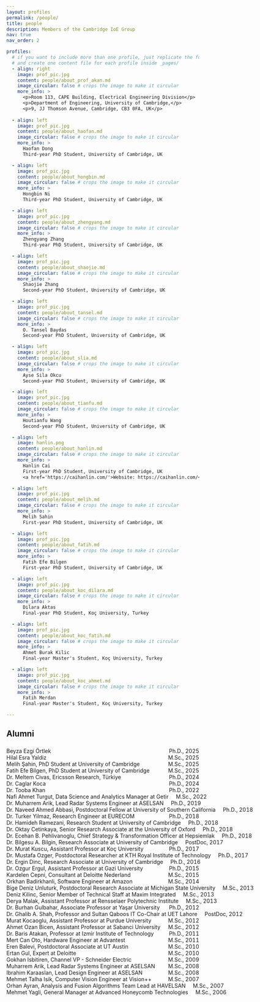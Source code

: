 ```yaml
---
layout: profiles
permalink: /people/
title: people
description: Members of the Cambridge IoE Group
nav: true
nav_order: 2

profiles:
  # if you want to include more than one profile, just replicate the following block
  # and create one content file for each profile inside _pages/
  - align: right
    image: prof_pic.jpg
    content: people/about_prof_akan.md
    image_circular: false # crops the image to make it circular
    more_info: >
      <p>Room 113, CAPE Building, Electrical Engineering Division</p>
      <p>Department of Engineering, University of Cambridge,</p>
      <p>9, JJ Thomson Avenue, Cambridge, CB3 0FA, UK</p>
      
  - align: left
    image: prof_pic.jpg
    content: people/about_haofan.md
    image_circular: false # crops the image to make it circular
    more_info: >
      Haofan Dong
      Third-year PhD Student, University of Cambridge, UK

  - align: left
    image: prof_pic.jpg
    content: people/about_hongbin.md
    image_circular: false # crops the image to make it circular
    more_info: >
      Hongbin Ni
      Third-year PhD Student, University of Cambridge, UK

  - align: left
    image: prof_pic.jpg
    content: people/about_zhengyang.md
    image_circular: false # crops the image to make it circular
    more_info: >
      Zhengyang Zhang
      Third-year PhD Student, University of Cambridge, UK

  - align: left
    image: prof_pic.jpg
    content: people/about_shaojie.md
    image_circular: false # crops the image to make it circular
    more_info: >
      Shaojie Zhang
      Second-year PhD Student, University of Cambridge, UK

  - align: left
    image: prof_pic.jpg
    content: people/about_tansel.md
    image_circular: false # crops the image to make it circular
    more_info: >
      O. Tansel Baydas
      Second-year PhD Student, University of Cambridge, UK

  - align: left
    image: prof_pic.jpg
    content: people/about_slia.md
    image_circular: false # crops the image to make it circular
    more_info: >
      Ayse Sila Okcu
      Second-year PhD Student, University of Cambridge, UK

  - align: left
    image: prof_pic.jpg
    content: people/about_tianfu.md
    image_circular: false # crops the image to make it circular
    more_info: >
      Houtianfu Wang
      Second-year PhD Student, University of Cambridge, UK

  - align: left
    image: hanlin.png
    content: people/about_hanlin.md
    image_circular: false # crops the image to make it circular
    more_info: >
      Hanlin Cai
      First-year PhD Student, University of Cambridge, UK
      <a href='https://caihanlin.com/'>Website: https://caihanlin.com/</a>

  - align: left
    image: prof_pic.jpg
    content: people/about_melih.md
    image_circular: false # crops the image to make it circular
    more_info: >
      Melih Sahin
      First-year PhD Student, University of Cambridge, UK

  - align: left
    image: prof_pic.jpg
    content: people/about_fatih.md
    image_circular: false # crops the image to make it circular
    more_info: >
      Fatih Efe Bilgen
      First-year PhD Student, University of Cambridge, UK

  - align: left
    image: prof_pic.jpg
    content: people/about_koc_dilara.md
    image_circular: false # crops the image to make it circular
    more_info: >
      Dilara Aktas	
      Final-year PhD Student, Koç University, Turkey

  - align: left
    image: prof_pic.jpg
    content: people/about_koc_fatih.md
    image_circular: false # crops the image to make it circular
    more_info: >
      Ahmet Burak Kilic
      Final-year Master's Student, Koç University, Turkey

  - align: left
    image: prof_pic.jpg
    content: people/about_koc_ahmet.md
    image_circular: false # crops the image to make it circular
    more_info: >
      Fatih Merdan
      Final-year Master's Student, Koç University, Turkey

---
```


<!-- ===== Alumni (one-line with dotted leaders) ===== -->
<style>
  /* 局部样式，仅作用于本页 */
  .alumni { list-style: none; margin: 1.5rem 0; padding: 0; }
  .alumni li { display: flex; align-items: baseline; gap: .6rem; }
  .alumni .name { white-space: nowrap; }
  /* 领点（dot leaders） */
  .alumni .dots {
    flex: 1 1 auto;
    border-bottom: 1px dotted var(--global-divider-color);
    transform: translateY(-0.25em); /* 让点线更贴近文本中线 */
  }
  .alumni .meta {
    white-space: nowrap;
    color: var(--global-text-color-light);
    font-variant-numeric: tabular-nums; /* 年份等宽对齐更稳 */
  }
  @media (max-width: 576px) {
    /* 小屏保底：必要时换行，但尽量保留点线 */
    .alumni li { flex-wrap: wrap; }
    .alumni .dots { min-width: 40px; flex: 1 1 100px; }
  }
</style>


<h2 id="alumni">Alumni</h2>
<ul class="alumni">

  <li><span class="name">Beyza Ezgi Örtlek</span><span class="dots"></span><span class="meta">Ph.D., 2025</span></li>
  <li><span class="name">Hilal Esra Yaldiz</span><span class="dots"></span><span class="meta">M.Sc., 2025</span></li>
  <li><span class="name">Melih Şahin, PhD Student at University of Cambridge</span><span class="dots"></span><span class="meta">M.Sc., 2025</span></li>
  <li><span class="name">Fatih Efe Bilgen, PhD Student at University of Cambridge</span><span class="dots"></span><span class="meta">M.Sc., 2025</span></li>
  <li><span class="name">Dr. Meltem Civas, Ericsson Research, Türkiye</span><span class="dots"></span><span class="meta">Ph.D., 2024</span></li>
  <li><span class="name">Dr. Caglar Koca</span><span class="dots"></span><span class="meta">Ph.D., 2024</span></li>
  <li><span class="name">Dr. Tooba Khan</span><span class="dots"></span><span class="meta">Ph.D., 2022</span></li>
  <li><span class="name">Nafi Ahmet Turgut, Data Science and Analytics Manager at Getir</span><span class="dots"></span><span class="meta">M.Sc., 2022</span></li>
  <li><span class="name">Dr. Muharrem Arik, Lead Radar Systems Engineer at ASELSAN</span><span class="dots"></span><span class="meta">Ph.D., 2019</span></li>
  <li><span class="name">Dr. Naveed Ahmed Abbasi, Postdoctoral Fellow at University of Southern California</span><span class="dots"></span><span class="meta">Ph.D., 2018</span></li>
  <li><span class="name">Dr. Turker Yilmaz, Research Engineer at EURECOM</span><span class="dots"></span><span class="meta">Ph.D., 2018</span></li>
  <li><span class="name">Dr. Hamideh Ramezani, Research Student at University of Cambridge</span><span class="dots"></span><span class="meta">Ph.D., 2018</span></li>
  <li><span class="name">Dr. Oktay Cetinkaya, Senior Research Associate at the University of Oxford</span><span class="dots"></span><span class="meta">Ph.D., 2018</span></li>
  <li><span class="name">Dr. Ecehan B. Pehlivanoglu, Chief Strategy &amp; Transformation Officer at Hepsiemlak</span><span class="dots"></span><span class="meta">Ph.D., 2018</span></li>
  <li><span class="name">Dr. Bilgesu A. Bilgin, Research Associate at University of Cambridge</span><span class="dots"></span><span class="meta">PostDoc, 2017</span></li>
  <li><span class="name">Dr. Murat Kuscu, Assistant Professor at Koç University</span><span class="dots"></span><span class="meta">Ph.D., 2017</span></li>
  <li><span class="name">Dr. Mustafa Ozger, Postdoctoral Researcher at KTH Royal Institute of Technology</span><span class="dots"></span><span class="meta">Ph.D., 2017</span></li>
  <li><span class="name">Dr. Ergin Dinc, Research Associate at University of Cambridge</span><span class="dots"></span><span class="meta">Ph.D., 2016</span></li>
  <li><span class="name">Dr. Ozgur Ergul, Assistant Professor at Gazi University</span><span class="dots"></span><span class="meta">Ph.D., 2015</span></li>
  <li><span class="name">Kardelen Cepni, Consultant at Deloitte Nederland</span><span class="dots"></span><span class="meta">M.Sc., 2015</span></li>
  <li><span class="name">Orkhan Badirkhanli, Software Engineer at Amazon</span><span class="dots"></span><span class="meta">M.Sc., 2014</span></li>
  <li><span class="name">Bige Deniz Unluturk, Postdoctoral Research Associate at Michigan State University</span><span class="dots"></span><span class="meta">M.Sc., 2013</span></li>
  <li><span class="name">Deniz Kilinc, Senior Member of Technical Staff at Maxim Integrated</span><span class="dots"></span><span class="meta">M.Sc., 2013</span></li>
  <li><span class="name">Derya Malak, Assistant Professor at Rensselaer Polytechnic Institute</span><span class="dots"></span><span class="meta">M.Sc., 2013</span></li>
  <li><span class="name">Dr. Burhan Gulbahar, Associate Professor at Yaşar University</span><span class="dots"></span><span class="meta">Ph.D., 2012</span></li>
  <li><span class="name">Dr. Ghalib A. Shah, Professor and Sultan Qaboos IT Co-Chair at UET Lahore</span><span class="dots"></span><span class="meta">PostDoc, 2012</span></li>
  <li><span class="name">Murat Kocaoglu, Assistant Professor at Purdue University</span><span class="dots"></span><span class="meta">M.Sc., 2012</span></li>
  <li><span class="name">Ahmet Ozan Bicen, Assistant Professor at Sabanci University</span><span class="dots"></span><span class="meta">M.Sc., 2012</span></li>
  <li><span class="name">Dr. Baris Atakan, Professor at Izmir Institute of Technology</span><span class="dots"></span><span class="meta">Ph.D., 2011</span></li>
  <li><span class="name">Mert Can Oto, Hardware Engineer at Advantest</span><span class="dots"></span><span class="meta">M.Sc., 2011</span></li>
  <li><span class="name">Eren Balevi, Postdoctoral Associate at UT Austin</span><span class="dots"></span><span class="meta">M.Sc., 2010</span></li>
  <li><span class="name">Ertan Gul, Expert at Deloitte</span><span class="dots"></span><span class="meta">M.Sc., 2010</span></li>
  <li><span class="name">Gokhan Isbitiren, Channel VP - Schneider Electric</span><span class="dots"></span><span class="meta">M.Sc., 2009</span></li>
  <li><span class="name">Muharrem Arik, Lead Radar Systems Engineer at ASELSAN</span><span class="dots"></span><span class="meta">M.Sc., 2008</span></li>
  <li><span class="name">Ibrahim Karaaslan, Lead Design Engineer at ASELSAN</span><span class="dots"></span><span class="meta">M.Sc., 2008</span></li>
  <li><span class="name">Mehmet Talha Isik, Computer Vision Engineer at Vision++</span><span class="dots"></span><span class="meta">M.Sc., 2007</span></li>
  <li><span class="name">Orhan Ayran, Analysis and Fusion Algorithms Team Lead at HAVELSAN</span><span class="dots"></span><span class="meta">M.Sc., 2007</span></li>
  <li><span class="name">Mehmet Yagli, General Manager at Advanced Honeycomb Technologies</span><span class="dots"></span><span class="meta">M.Sc., 2006</span></li>
</ul>

